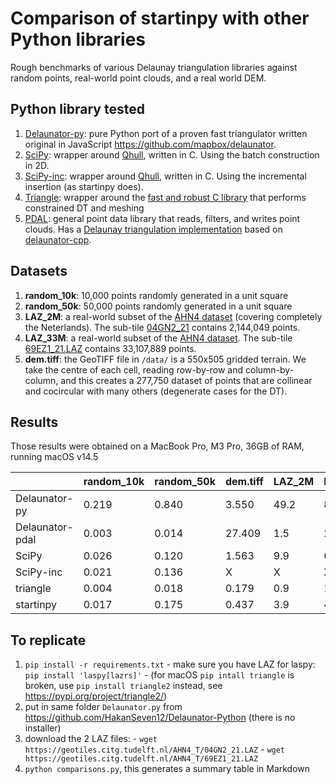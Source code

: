 
# Comparison of startinpy with other Python libraries

Rough benchmarks of various Delaunay triangulation libraries against random points, real-world point clouds, and a real world DEM.

## Python library tested

  1. [Delaunator-py](https://github.com/HakanSeven12/Delaunator-Python): pure Python port of a proven fast triangulator written original in JavaScript <https://github.com/mapbox/delaunator>. 
  2. [SciPy](https://docs.scipy.org/doc/scipy/reference/generated/scipy.spatial.Delaunay.html): wrapper around [Qhull](http://qhull.org/), written in C. Using the batch construction in 2D.
  3. [SciPy-inc](https://docs.scipy.org/doc/scipy/reference/generated/scipy.spatial.Delaunay.html): wrapper around [Qhull](http://qhull.org/), written in C. Using the incremental insertion (as startinpy does).
  4. [Triangle](https://pypi.org/project/triangle/): wrapper around the [fast and robust C library](https://www.cs.cmu.edu/~quake/triangle.html) that performs constrained DT and meshing
  5. [PDAL](https://pdal.io): general point data library that reads, filters, and writes point clouds. Has a [Delaunay triangulation implementation](https://pdal.io/en/2.7.2/stages/filters.delaunay.html) based on [delaunator-cpp](https://github.com/delfrrr/delaunator-cpp).


## Datasets

  1. __random_10k__: 10,000 points randomly generated in a unit square
  2. __random_50k__: 50,000 points randomly generated in a unit square
  3. __LAZ_2M__: a real-world subset of the [AHN4 dataset](https://www.ahn.nl/) (covering completely the Neterlands). The sub-tile [04GN2_21](https://geotiles.citg.tudelft.nl/AHN4_T/04GN2_21.LAZ) contains 2,144,049 points.
  4. __LAZ_33M__: a real-world subset of the [AHN4 dataset](https://www.ahn.nl/). The sub-tile [69EZ1_21.LAZ](https://geotiles.citg.tudelft.nl/AHN4_T/69EZ1_21.LAZ) contains 33,107,889 points.
  5. __dem.tiff__: the GeoTIFF file in `/data/` is a 550x505 gridded terrain. We take the centre of each cell, reading row-by-row and column-by-column, and this creates a 277,750 dataset of points that are collinear and cocircular with many others (degenerate cases for the DT).


## Results

Those results were obtained on a MacBook Pro, M3 Pro, 36GB of RAM, running macOS v14.5


|               |random_10k|random_50k|dem.tiff|LAZ_2M|LAZ_33M|
|---------------|----------|----------|--------|------|-------|
| Delaunator-py |   0.219  |   0.840  |  3.550 | 49.2 | 898.1 |   
|Delaunator-pdal|   0.003  |   0.014  | 27.409 |  1.5 |  27.4 |
|     SciPy     |   0.026  |   0.120  |  1.563 |  9.9 | 650.3 |
|   SciPy-inc   |   0.021  |   0.136  |      X |    X |     X |
|    triangle   |   0.004  |   0.018  |  0.179 |  0.9 |  16.0 |
|   startinpy   |   0.017  |   0.175  |  0.437 |  3.9 |  41.2 |



## To replicate

  1. `pip install -r requirements.txt` 
    - make sure you have LAZ for laspy: `pip install 'laspy[lazrs]'`
    - (for macOS `pip intall triangle` is broken, use `pip install triangle2` instead, see <https://pypi.org/project/triangle2/>)
  2. put in same folder `Delaunator.py` from <https://github.com/HakanSeven12/Delaunator-Python> (there is no installer)
  3. download the 2 LAZ files:
    - `wget https://geotiles.citg.tudelft.nl/AHN4_T/04GN2_21.LAZ`
    - `wget https://geotiles.citg.tudelft.nl/AHN4_T/69EZ1_21.LAZ`
  4. `python comparisons.py`, this generates a summary table in Markdown


